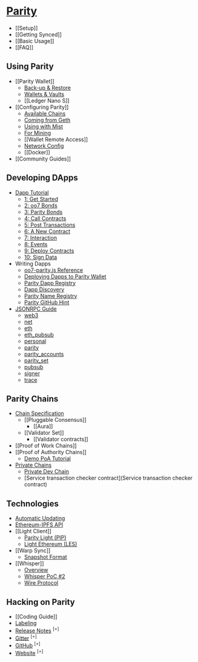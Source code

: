 # [Parity](Home)
- [[Setup]]
- [[Getting Synced]]
- [[Basic Usage]]
- [[FAQ]]

## Using Parity
- [[Parity Wallet]]
  - [Back-up & Restore](Backing-up-&-Restoring)
  - [Wallets & Vaults](Accounts%2C-Wallets%2C-Vaults)
  - [[Ledger Nano S]]
- [[Configuring Parity]]
  - [Available Chains](Chain-specification)
  - [Coming from Geth](Importing-a-Chain-from-Geth)
  - [Using with Mist](Using-Parity-with-Mist)
  - [For Mining](Mining)
  - [[Wallet Remote Access]]
  - [Network Config](Network-Configuration)
  - [[Docker]]
- [[Community Guides]]

## Developing DApps
- [Dapp Tutorial](Dapp-Tutorial)
  - [1: Get Started](Tutorial-Part-1)
  - [2: oo7 Bonds](Tutorial-Part-2)
  - [3: Parity Bonds](Tutorial-Part-3)
  - [4: Call Contracts](Tutorial-Part-4)
  - [5: Post Transactions](Tutorial-Part-5)
  - [6: A New Contract](Tutorial-Part-6)
  - [7: Interaction](Tutorial-Part-7)
  - [8: Events](Tutorial-Part-8)
  - [9: Deploy Contracts](Tutorial-Part-9)
  - [10: Sign Data](Tutorial-Part-10)
- Writing Dapps
  - [oo7-parity.js Reference](oo7-Parity-Reference)
  - [Deploying Dapps to Parity Wallet](Deploying-DApps-to-Parity-Wallet)
  - [Parity Dapp Registry](Parity-dapp-registry)
  - [Dapp Discovery](Register-your-DAPP-for-discovery)
  - [Parity Name Registry](Parity-name-registry)
  - [Parity GitHub Hint](Parity-github-hint)
- [JSONRPC Guide](JSONRPC)
  - [web3](JSONRPC-web3-module)
  - [net](JSONRPC-net-module)
  - [eth](JSONRPC-eth-module)
  - [eth_pubsub](JSONRPC-Eth-Pub-Sub-Module)
  - [personal](JSONRPC-personal-module)
  - [parity](JSONRPC-parity-module)
  - [parity_accounts](JSONRPC-parity_accounts-module)
  - [parity_set](JSONRPC-parity_set-module)
  - [pubsub](JSONRPC-Parity-Pub-Sub-module)
  - [signer](JSONRPC-signer-module)
  - [trace](JSONRPC-trace-module)

## Parity Chains
- [Chain Specification](Chain-specification)
  - [[Pluggable Consensus]]
    - [[Aura]]
  - [[Validator Set]]
    - [[Validator contracts]]
- [[Proof of Work Chains]]
- [[Proof of Authority Chains]]
  - [Demo PoA Tutorial](Demo-PoA-tutorial)
- [Private Chains](Private-chains)
  - [Private Dev Chain](Private-development-chain)
  - [Service transaction checker contract](Service transaction checker contract)

## Technologies
- [Automatic Updating](Automatic-Updating)
- [Ethereum-IPFS API](IPFS)
- [[Light Client]]
  - [Parity Light (PIP)](The-Parity-Light-Protocol-(PIP))
  - [Light Ethereum (LES)](Light-Ethereum-Subprotocol-(LES))
- [[Warp Sync]]
  - [Snapshot Format](Warp-Sync-Snapshot-Format)
- [[Whisper]]
  - [Overview](Whisper-Overview)
  - [Whisper PoC #2](Whisper-PoC-2)
  - [Wire Protocol](Whisper-PoC-2-Wire-Protocol)

## Hacking on Parity
- [[Coding Guide]]
- [Labeling](Labelling)
- [Release Notes](https://github.com/paritytech/parity/blob/master/CHANGELOG.md) <sup>[+]</sup>
- [Gitter](https://gitter.im/ethcore/parity) <sup>[+]</sup>
- [GitHub](https://github.com/paritytech/parity) <sup>[+]</sup>
- [Website](https://parity.io) <sup>[+]</sup>
